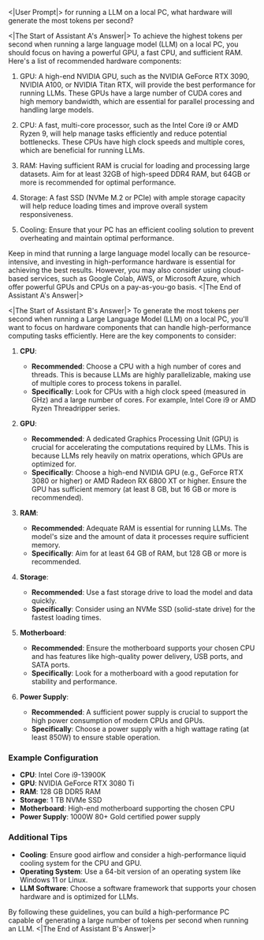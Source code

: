 <|User Prompt|>
for running a LLM on a local PC, what hardware will generate the most tokens per second?

<|The Start of Assistant A's Answer|>
To achieve the highest tokens per second when running a large language model (LLM) on a local PC, you should focus on having a powerful GPU, a fast CPU, and sufficient RAM. Here's a list of recommended hardware components:

1. GPU: A high-end NVIDIA GPU, such as the NVIDIA GeForce RTX 3090, NVIDIA A100, or NVIDIA Titan RTX, will provide the best performance for running LLMs. These GPUs have a large number of CUDA cores and high memory bandwidth, which are essential for parallel processing and handling large models.

2. CPU: A fast, multi-core processor, such as the Intel Core i9 or AMD Ryzen 9, will help manage tasks efficiently and reduce potential bottlenecks. These CPUs have high clock speeds and multiple cores, which are beneficial for running LLMs.

3. RAM: Having sufficient RAM is crucial for loading and processing large datasets. Aim for at least 32GB of high-speed DDR4 RAM, but 64GB or more is recommended for optimal performance.

4. Storage: A fast SSD (NVMe M.2 or PCIe) with ample storage capacity will help reduce loading times and improve overall system responsiveness.

5. Cooling: Ensure that your PC has an efficient cooling solution to prevent overheating and maintain optimal performance.

Keep in mind that running a large language model locally can be resource-intensive, and investing in high-performance hardware is essential for achieving the best results. However, you may also consider using cloud-based services, such as Google Colab, AWS, or Microsoft Azure, which offer powerful GPUs and CPUs on a pay-as-you-go basis.
<|The End of Assistant A's Answer|>

<|The Start of Assistant B's Answer|>
To generate the most tokens per second when running a Large Language Model (LLM) on a local PC, you'll want to focus on hardware components that can handle high-performance computing tasks efficiently. Here are the key components to consider:

1. **CPU**:
   - **Recommended**: Choose a CPU with a high number of cores and threads. This is because LLMs are highly parallelizable, making use of multiple cores to process tokens in parallel.
   - **Specifically**: Look for CPUs with a high clock speed (measured in GHz) and a large number of cores. For example, Intel Core i9 or AMD Ryzen Threadripper series.

2. **GPU**:
   - **Recommended**: A dedicated Graphics Processing Unit (GPU) is crucial for accelerating the computations required by LLMs. This is because LLMs rely heavily on matrix operations, which GPUs are optimized for.
   - **Specifically**: Choose a high-end NVIDIA GPU (e.g., GeForce RTX 3080 or higher) or AMD Radeon RX 6800 XT or higher. Ensure the GPU has sufficient memory (at least 8 GB, but 16 GB or more is recommended).

3. **RAM**:
   - **Recommended**: Adequate RAM is essential for running LLMs. The model's size and the amount of data it processes require sufficient memory.
   - **Specifically**: Aim for at least 64 GB of RAM, but 128 GB or more is recommended.

4. **Storage**:
   - **Recommended**: Use a fast storage drive to load the model and data quickly.
   - **Specifically**: Consider using an NVMe SSD (solid-state drive) for the fastest loading times.

5. **Motherboard**:
   - **Recommended**: Ensure the motherboard supports your chosen CPU and has features like high-quality power delivery, USB ports, and SATA ports.
   - **Specifically**: Look for a motherboard with a good reputation for stability and performance.

6. **Power Supply**:
   - **Recommended**: A sufficient power supply is crucial to support the high power consumption of modern CPUs and GPUs.
   - **Specifically**: Choose a power supply with a high wattage rating (at least 850W) to ensure stable operation.

### Example Configuration

- **CPU**: Intel Core i9-13900K
- **GPU**: NVIDIA GeForce RTX 3080 Ti
- **RAM**: 128 GB DDR5 RAM
- **Storage**: 1 TB NVMe SSD
- **Motherboard**: High-end motherboard supporting the chosen CPU
- **Power Supply**: 1000W 80+ Gold certified power supply

### Additional Tips

- **Cooling**: Ensure good airflow and consider a high-performance liquid cooling system for the CPU and GPU.
- **Operating System**: Use a 64-bit version of an operating system like Windows 11 or Linux.
- **LLM Software**: Choose a software framework that supports your chosen hardware and is optimized for LLMs.

By following these guidelines, you can build a high-performance PC capable of generating a large number of tokens per second when running an LLM.
<|The End of Assistant B's Answer|>
